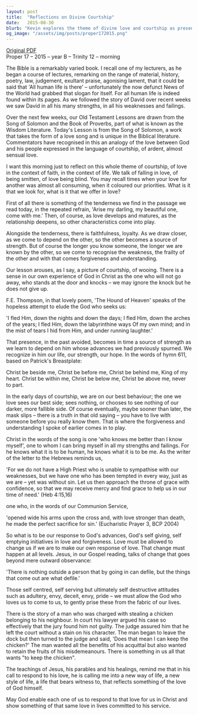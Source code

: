 ```yaml
---
layout: post
title:  "Reflections on Divine Courtship"
date:   2015-08-30
blurb: "Kevin explores the theme of divine love and courtship as presented in the Song of Solomon and the Book of Proverbs. He emphasizes the tenderness, faithfulness, and loyalty that characterize a maturing love, drawing parallels between human relationships and the relationship between God and His people. The sermon encourages a response to God's love that allows for transformation and a new way of life reflecting God's love."
og_image: "/assets/img/posts/proper172015.png"
---
```

[Original PDF](/assets/pdf/proper172015.pdf)    
Proper 17 – 2015 – year B – Trinity 12 – morning

The Bible is a remarkably varied book. I recall one of my lecturers, as he began a course of lectures, remarking on the range of material, history, poetry, law, judgement, exultant praise, agonising lament, that it could be said that 'All human life is there' – unfortunately the now defunct News of the World had grabbed that slogan for itself. For all human life is indeed found within its pages. As we followed the story of David over recent weeks we saw David in all his many strengths, in all his weaknesses and failings.

Over the next few weeks, our Old Testament Lessons are drawn from the Song of Solomon and the Book of Proverbs, part of what is known as the Wisdom Literature. Today's Lesson is from the Song of Solomon, a work that takes the form of a love song and is unique in the Biblical literature. Commentators have recognised in this an analogy of the love between God and his people expressed in the language of courtship, of ardent, almost sensual love.

I want this morning just to reflect on this whole theme of courtship, of love in the context of faith, in the context of life. We talk of falling in love, of being smitten, of love being blind. You may recall times when your love for another was almost all consuming, when it coloured our priorities. What is it that we look for, what is it that we offer in love?

First of all there is something of the tenderness we find in the passage we read today, in the repeated refrain, 'Arise my darling, my beautiful one, come with me.' Then, of course, as love develops and matures, as the relationship deepens, so other characteristics come into play.

Alongside the tenderness, there is faithfulness, loyalty. As we draw closer, as we come to depend on the other, so the other becomes a source of strength. But of course the longer you know someone, the longer we are known by the other, so we come to recognise the weakness, the frailty of the other and with that comes forgiveness and understanding.

Our lesson arouses, as I say, a picture of courtship, of wooing. There is a sense in our own experience of God in Christ as the one who will not go away, who stands at the door and knocks – we may ignore the knock but he does not give up.

F.E. Thompson, in that lovely poem, 'The Hound of Heaven' speaks of the hopeless attempt to elude the God who seeks us:

'I fled Him, down the nights and down the days;
I fled Him, down the arches of the years;
I fled Him, down the labyrinthine ways
Of my own mind; and in the mist of tears
I hid from Him, and under running laughter.'

That presence, in the past avoided, becomes in time a source of strength as we learn to depend on him whose advances we had previously spurned. We recognize in him our life, our strength, our hope. In the words of hymn 611, based on Patrick's Breastplate:

Christ be beside me, Christ be before me,
Christ be behind me, King of my heart.
Christ be within me, Christ be below me,
Christ be above me, never to part.

In the early days of courtship, we are on our best behaviour; the one we love sees our best side; sees nothing, or chooses to see nothing of our darker, more fallible side. Of course eventually, maybe sooner than later, the mask slips – there is a truth in that old saying – you have to live with someone before you really know them. That is where the forgiveness and understanding I spoke of earlier comes in to play.

Christ in the words of the song is one 'who knows me better than I know myself', one to whom I can bring myself in all my strengths and failings. For he knows what it is to be human, he knows what it is to be me. As the writer of the letter to the Hebrews reminds us,

'For we do not have a High Priest who is unable to sympathise with our weaknesses, but we have one who has been tempted in every way, just as we are – yet was without sin. Let us then approach the throne of grace with confidence, so that we may receive mercy and find grace to help us in our time of need.' (Heb 4:15,16)

one who, in the words of our Communion Service,

'opened wide his arms upon the cross and, with love stronger than death, he made the perfect sacrifice for sin.' (Eucharistic Prayer 3, BCP 2004)

So what is to be our response to God's advances, God's self giving, self emptying initiatives in love and forgiveness. Love must be allowed to change us if we are to make our own response of love. That change must happen at all levels. Jesus, in our Gospel reading, talks of change that goes beyond mere outward observance:

'There is nothing outside a person that by going in can defile, but the things that come out are what defile.'

Those self centred, self serving but ultimately self destructive attitudes such as adultery, envy, deceit, envy, pride – we must allow the God who loves us to come to us, to gently prise these from the fabric of our lives.

There is the story of a man who was charged with stealing a chicken belonging to his neighbour. In court his lawyer argued his case so effectively that the jury found him not guilty. The judge assured him that he left the court without a stain on his character. The man began to leave the dock but then turned to the judge and said, 'Does that mean I can keep the chicken?' The man wanted all the benefits of his acquittal but also wanted to retain the fruits of his misdemeanours. There is something in us all that wants "to keep the chicken".

The teachings of Jesus, his parables and his healings, remind me that in his call to respond to his love, he is calling me into a new way of life, a new style of life, a life that bears witness to, that reflects something of the love of God himself.

May God enable each one of us to respond to that love for us in Christ and show something of that same love in lives committed to his service.
